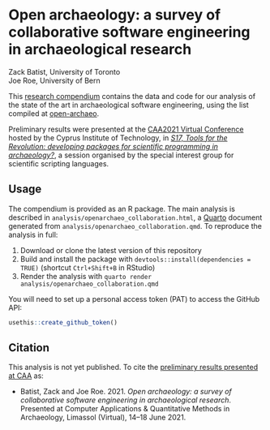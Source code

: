 # Open archaeology: a survey of collaborative software engineering in archaeological research

Zack Batist, University of Toronto  
Joe Roe, University of Bern  

This [research compendium](https://research-compendium.science/) contains the data and code for our analysis of the state of the art in archaeological software engineering, using the list compiled at [open-archaeo](https://open-archaeo.info/).

Preliminary results were presented at the [CAA2021 Virtual Conference](https://2021.caaconference.org/) hosted by the Cyprus Institute of Technology, in *[S17, Tools for the Revolution: developing packages for scientific programming in archaeology?](https://sslarch.github.io/sessions/sessioni/)*, a session organised by the special interest group for scientific scripting languages.

## Usage

The compendium is provided as an R package.
The main analysis is described in `analysis/openarchaeo_collaboration.html`, a [Quarto](https://quarto.org/) document generated from `analysis/openarchaeo_collaboration.qmd`.
To reproduce the analysis in full:

1. Download or clone the latest version of this repository
2. Build and install the package with `devtools::install(dependencies = TRUE)` (shortcut `Ctrl+Shift+B` in RStudio)
3. Render the analysis with `quarto render analysis/openarchaeo_collaboration.qmd`

You will need to set up a personal access token (PAT) to access the GitHub API:

```r
usethis::create_github_token()
```

## Citation

This analysis is not yet published.
To cite the [preliminary results presented at CAA](https://github.com/zackbatist/caa2021-openarchaeo/releases/tag/v0.1) as:

* Batist, Zack and Joe Roe. 2021. *Open archaeology: a survey of collaborative software engineering in archaeological research*. Presented at Computer Applications & Quantitative Methods in Archaeology, Limassol (Virtual), 14–18 June 2021.
